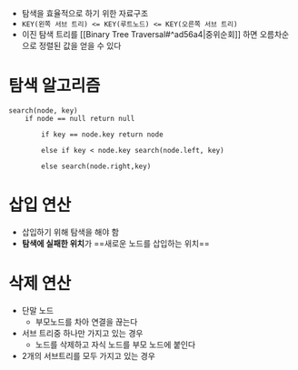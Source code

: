- 탐색을 효율적으로 하기 위한 자료구조
- `KEY(왼쪽 서브 트리) <= KEY(루트노드) <= KEY(오른쪽 서브 트리)`
- 이진 탐색 트리를 [[Binary Tree Traversal#^ad56a4|중위순회]] 하면 오름차순으로 정렬된 값을 얻을 수 있다
# 탐색 알고리즘
```
search(node, key)
	if node == null return null
		
		if key == node.key return node
		
		else if key < node.key search(node.left, key)
		
		else search(node.right,key)
```
# 삽입 연산
- 삽입하기 위해 탐색을 해야 함
- **탐색에 실패한 위치**가 ==새로운 노드를 삽입하는 위치==
# 삭제 연산
- 단말 노드
	- 부모노드를 차아 연결을 끊는다
- 서브 트리중 하나만 가지고 있는 경우
	- 노드를 삭제하고 자식 노드를 부모 노드에 붙인다
- 2개의 서브트리를 모두 가지고 있는 경우